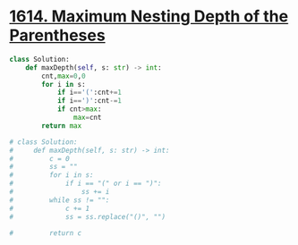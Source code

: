 # [1614. Maximum Nesting Depth of the Parentheses](https://leetcode.com/problems/maximum-nesting-depth-of-the-parentheses)

```py
class Solution:
    def maxDepth(self, s: str) -> int:
        cnt,max=0,0
        for i in s:
            if i=='(':cnt+=1
            if i==')':cnt-=1
            if cnt>max:
                max=cnt
        return max

# class Solution:
#     def maxDepth(self, s: str) -> int:
#         c = 0
#         ss = ""
#         for i in s:
#             if i == "(" or i == ")":
#                 ss += i
#         while ss != "":
#             c += 1
#             ss = ss.replace("()", "")

#         return c
```
